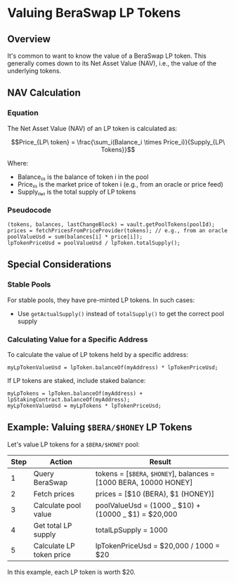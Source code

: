 # Valuing BeraSwap LP Tokens

## Overview

It's common to want to know the value of a BeraSwap LP token. This generally comes down to its Net Asset Value (NAV), i.e., the value of the underlying tokens.

## NAV Calculation

### Equation

The Net Asset Value (NAV) of an LP token is calculated as:

$$Price_{LP\ token} = \frac{\sum_i(Balance_i \times Price_i)}{Supply_{LP\ Tokens}}$$

Where:

- Balance₍ᵢ₎ is the balance of token i in the pool
- Price₍ᵢ₎ is the market price of token i (e.g., from an oracle or price feed)
- Supply₍ₗₚ₎ is the total supply of LP tokens

### Pseudocode

```solidity
(tokens, balances, lastChangeBlock) = vault.getPoolTokens(poolId);
prices = fetchPricesFromPriceProvider(tokens); // e.g., from an oracle
poolValueUsd = sum(balances[i] * price[i]);
lpTokenPriceUsd = poolValueUsd / lpToken.totalSupply();
```

## Special Considerations

### Stable Pools

For stable pools, they have pre-minted LP tokens. In such cases:
- Use `getActualSupply()` instead of `totalSupply()` to get the correct pool supply

### Calculating Value for a Specific Address

To calculate the value of LP tokens held by a specific address:

```solidity
myLpTokenValueUsd = lpToken.balanceOf(myAddress) * lpTokenPriceUsd;
```

If LP tokens are staked, include staked balance:

```solidity
myLpTokens = lpToken.balanceOf(myAddress) + lpStakingContract.balanceOf(myAddress);
myLpTokenValueUsd = myLpTokens * lpTokenPriceUsd;
```

## Example: Valuing `$BERA/$HONEY` LP Tokens

Let's value LP tokens for a `$BERA/$HONEY` pool:

| Step | Action                   | Result                                                            |
| ---- | ------------------------ | ----------------------------------------------------------------- |
| 1    | Query BeraSwap           | tokens = [`$BERA`, `$HONEY`], balances = [1000 BERA, 10000 HONEY] |
| 2    | Fetch prices             | prices = [$10 (BERA), $1 (HONEY)]                                 |
| 3    | Calculate pool value     | poolValueUsd = (1000 _ $10) + (10000 _ $1) = $20,000              |
| 4    | Get total LP supply      | totalLpSupply = 1000                                              |
| 5    | Calculate LP token price | lpTokenPriceUsd = $20,000 / 1000 = $20                            |

In this example, each LP token is worth $20.
